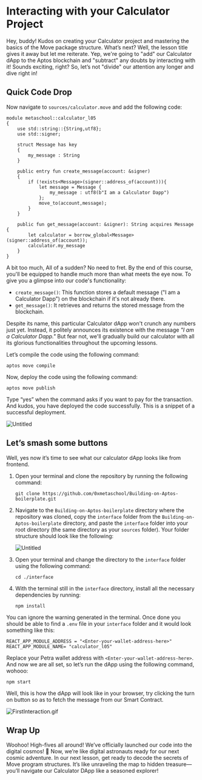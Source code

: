 # Interacting with your Calculator Project

Hey, buddy! Kudos on creating your Calculator project and mastering the basics of the Move package structure. What’s next? Well, the lesson title gives it away but let me reiterate. Yep, we're going to "add" our Calculator dApp to the Aptos blockchain and "subtract" any doubts by interacting with it! Sounds exciting, right? So, let’s not "divide" our attention any longer and dive right in!

## Quick Code Drop

Now navigate to `sources/calculator.move` and add the following code:

```
module metaschool::calculator_l05
{
    use std::string::{String,utf8};
    use std::signer;

    struct Message has key
    {
        my_message : String
    }

    public entry fun create_message(account: &signer)
    {
        if (!exists<Message>(signer::address_of(account))){
            let message = Message {
                my_message : utf8(b"I am a Calculator Dapp")            
            };
            move_to(account,message);    
        }
    }

    public fun get_message(account: &signer): String acquires Message {
        let calculator = borrow_global<Message>(signer::address_of(account));
        calculator.my_message
    }
}
```

A bit too much, All of a sudden? No need to fret. By the end of this course, you'll be equipped to handle much more than what meets the eye now. To give you a glimpse into our code's functionality:

- `create_message()`: This function stores a default message ("I am a Calculator Dapp") on the blockchain if it's not already there.
- `get_message()`: It retrieves and returns the stored message from the blockchain.

Despite its name, this particular Calculator dApp won't crunch any numbers just yet. Instead, it politely announces its existence with the message *"I am a Calculator Dapp."* But fear not, we'll gradually build our calculator with all its glorious functionalities throughout the upcoming lessons.

Let’s compile the code using the following command:

```
aptos move compile
```

Now, deploy the code using the following command:

```
aptos move publish
```

Type “yes” when the command asks if you want to pay for the transaction. And kudos, you have deployed the code successfully. This is a snippet of a successful deployment.

![Untitled](3%20Interacting%20with%20your%20Calculator%20Project%20ee8d775724cc4fde8c2f04b6e58998fd/Untitled.png)

## Let’s smash some buttons

Well, yes now it’s time to see what our calculator dApp looks like from frontend. 

1. Open your terminal and clone the repository by running the following command:
    
    ```solidity
    git clone https://github.com/0xmetaschool/Building-on-Aptos-boilerplate.git
    ```
    
2. Navigate to the `Building-on-Aptos-boilerplate` directory where the repository was cloned, copy the `interface` folder from the `Building-on-Aptos-boilerplate` directory, and paste the `interface` folder into your root directory (the same directory as your `sources` folder). Your folder structure should look like the following:
    
    ![Untitled](3%20Interacting%20with%20your%20Calculator%20Project%20ee8d775724cc4fde8c2f04b6e58998fd/Untitled%201.png)
    
3. Open your terminal and change the directory to the `interface` folder using the following command:
    
    ```solidity
    cd ./interface
    ```
    
4. With the terminal still in the `interface` directory, install all the necessary dependencies by running:
    
    ```solidity
    npm install
    ```
    

You can ignore the warning generated in the terminal. Once done you should be able to find a `.env` file in your `interface` folder and it would look something like this:

```
REACT_APP_MODULE_ADDRESS = "<Enter-your-wallet-address-here>"
REACT_APP_MODULE_NAME= "calculator_l05"
```

Replace your Petra wallet address with `<Enter-your-wallet-address-here>`. And now we are all set, so let’s run the dApp using the following command, wohooo:

```
npm start
```

Well, this is how the dApp will look like in your browser, try clicking the turn on button so as to fetch the message from our Smart Contract.

![FirstInteraction.gif](3%20Interacting%20with%20your%20Calculator%20Project%20ee8d775724cc4fde8c2f04b6e58998fd/FirstInteraction.gif)

## Wrap Up

Woohoo! High-fives all around! We’ve officially launched our code into the digital cosmos! 🚀 Now, we’re like digital astronauts ready for our next cosmic adventure. In our next lesson, get ready to decode the secrets of Move program structures. It’s like unraveling the map to hidden treasure—you’ll navigate our Calculator DApp like a seasoned explorer! 
